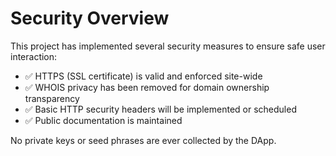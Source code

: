 # Security Overview

This project has implemented several security measures to ensure safe user interaction:

- ✅ HTTPS (SSL certificate) is valid and enforced site-wide
- ✅ WHOIS privacy has been removed for domain ownership transparency
- ✅ Basic HTTP security headers will be implemented or scheduled
- ✅ Public documentation is maintained

No private keys or seed phrases are ever collected by the DApp.
